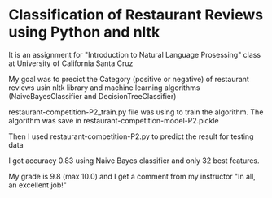 # Classification of Restaurant Reviews using Python and nltk

It is an assignment for "Introduction to Natural Language Prosessing" class at University of California Santa Cruz

My goal was to precict the Category (positive or negative) of restaurant reviews usin nltk library and machine learning algorithms (NaiveBayesClassifier and DecisionTreeClassifier)

restaurant-competition-P2_train.py file was using to train the algorithm. The algorithm was save in restaurant-competition-model-P2.pickle

Then I used restaurant-competition-P2.py to predict the result for testing data

I got accuracy 0.83 using Naive Bayes classifier and only 32 best features.

My grade is 9.8	(max 10.0) and I get a comment from my instructor "In all, an excellent job!"
